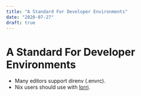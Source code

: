```yaml
---
title: "A Standard For Developer Environments"
date: "2020-07-27"
draft: true
---
```

# A Standard For Developer Environments

- Many editors support direnv (.envrc).
- Nix users should use with [lorri](https://www.tweag.io/blog/2019-03-28-introducing-lorri).
